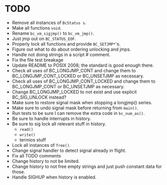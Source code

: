 # TODO

* Remove all instances of `BcStatus s`.
* Make all functions `void`.
* Rename `bc_vm_sigjmp()` to `bc_vm_jmp()`.
* Just jmp out on `BC_STATUS_EOF`.
* Properly lock all functions and provide `BC_SETJMP*`'s.
* Figure out what to do about ordering unlocking and jmps.
* Handle not doing strings in a script # comment.
* Fix the file test breakage
* Update README to POSIX 2008; the standard is good enough there.
* Check all uses of BC_LONGJMP_CONT and change them to BC_LONGJMP_CONT_LOCKED or
  BC_UNSETJMP as necessary.
* Check all uses of BC_LONGJMP_CONT_LOCKED and change them to BC_LONGJMP_CONT or
  BC_UNSETJMP as necessary.
* Change BC_LONGJMP_LOCKED to not exist and use explicit BC_SIG_UNLOCK instead?
* Make sure to restore signal mask when stopping a longjmp() series.
* Make sure to undo signal mask before returning from `main()`.
* Run tests to be sure I can remove the extra code in `bc_num_as()`.
* Be sure to handle interrupts in history.
* Be sure to sig lock all relevant stuff in history.
	* `read()`
	* `write()`
	* termios stuff
* Lock all instances of `free()`.
* Change signal handler to detect signal already in flight.
* Fix all TODO comments
* Change history to not be limited.
* Change history to not free empty strings and just push constant data for
  those.
* Handle SIGHUP when history is enabled.

